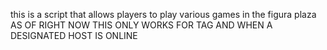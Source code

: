 this is a script that allows players to play various games in the figura plaza AS OF RIGHT NOW THIS ONLY WORKS FOR TAG AND WHEN A DESIGNATED HOST IS ONLINE
